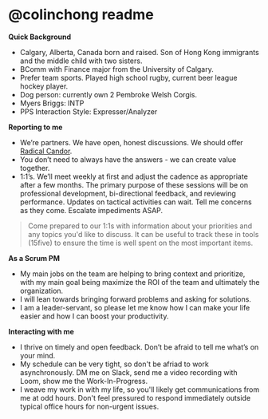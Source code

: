 # @colinchong readme
**Quick Background**
* Calgary, Alberta, Canada born and raised. Son of Hong Kong immigrants and the middle child with two sisters.
* BComm with Finance major from the University of Calgary.
* Prefer team sports. Played high school rugby, current beer league hockey player.
* Dog person: currently own 2 Pembroke Welsh Corgis.
* Myers Briggs: INTP
* PPS Interaction Style: Expresser/Analyzer

**Reporting to me**
* We’re partners. We have open, honest discussions. We should offer [Radical Candor](https://www.radicalcandor.com/our-approach/).
* You don’t need to always have the answers - we can create value together.
* 1:1’s. We’ll meet weekly at first and adjust the cadence as appropriate after a few months. The primary purpose of these sessions will be on professional development, bi-directional feedback, and reviewing performance. Updates on tactical activities can wait. Tell me concerns as they come. Escalate impediments ASAP.
> Come prepared to our 1:1s with information about your priorities and any topics you'd like to discuss. It can be useful to track these in tools (15five) to ensure the time is well spent on the most important items.

**As a Scrum PM**
* My main jobs on the team are helping to bring context and prioritize, with my main goal being maximize the ROI of the team and ultimately the organization.
* I will lean towards bringing forward problems and asking for solutions.
* I am a leader-servant, so please let me know how I can make your life easier and how I can boost your productivity.

**Interacting with me**
* I thrive on timely and open feedback. Don’t be afraid to tell me what’s on your mind.
* My schedule can be very tight, so don't be afriad to work asynchronously. DM me on Slack, send me a video recording with Loom, show me the Work-In-Progress.
* I weave my work in with my life, so you'll likely get communications from me at odd hours. Don't feel pressured to respond immediately outside typical office hours for non-urgent issues.
